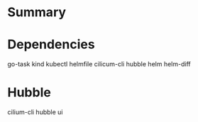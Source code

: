# Summary

# Dependencies

go-task
kind
kubectl
helmfile
cilicum-cli
hubble
helm
helm-diff

# Hubble
cilium-cli hubble ui
